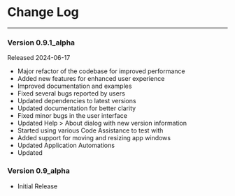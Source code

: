 # Change Log

---


### Version 0.9.1_alpha

Released 2024-06-17
- Major refactor of the codebase for improved performance
- Added new features for enhanced user experience
- Improved documentation and examples
- Fixed several bugs reported by users
- Updated dependencies to latest versions
- Updated documentation for better clarity
- Fixed minor bugs in the user interface
- Updated Help > About dialog with new version information
- Started using various Code Assistance to test with
- Added support for moving and resizing app windows
- Updated Application Automations
- Updated 

### Version 0.9_alpha

- Initial Release

